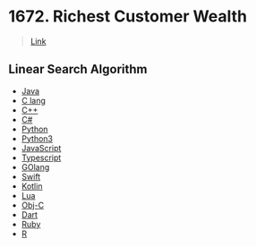 # 1672. Richest Customer Wealth

> [Link](https://leetcode.com/problems/richest-customer-wealth/description)


## Linear Search Algorithm
- [Java](./Linear_Search_Algo/Main.java)
- [C lang](./Linear_Search_Algo/main.c)
- [C++](./Linear_Search_Algo/main.cpp)
- [C#](./Linear_Search_Algo/main.cs)
- [Python](./Linear_Search_Algo/main.py)
- [Python3](./Linear_Search_Algo/Main.py)
- [JavaScript](./Linear_Search_Algo/main.js)
- [Typescript](./Linear_Search_Algo/main.ts)
- [GOlang](./Linear_Search_Algo/main.go)
- [Swift](./Linear_Search_Algo/main.swift)
- [Kotlin](./Linear_Search_Algo/main.kt)
- [Lua]()
- [Obj-C]()
- [Dart]()
- [Ruby]()
- [R]()